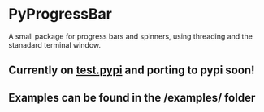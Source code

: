 # PyProgressBar
A small package for progress bars and spinners, using threading and the stanadard terminal window.

## Currently on [test.pypi](https://test.pypi.org/project/PyProgressLib-ThatOneCoder) and porting to pypi soon!

## Examples can be found in the /examples/ folder

